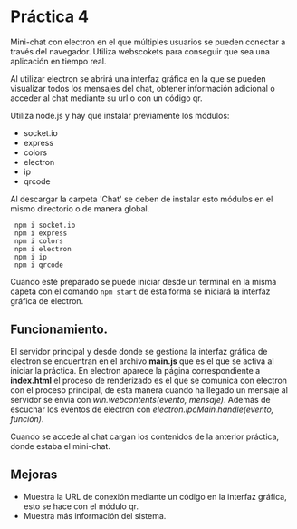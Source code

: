  # Práctica 4
Mini-chat con electron en el que múltiples usuarios se pueden conectar a través del navegador. Utiliza webscokets para conseguir que sea una aplicación en tiempo real.
 
 
Al utilizar electron se abrirá una interfaz gráfica en la que se pueden visualizar todos los mensajes del chat, obtener información adicional o acceder al chat mediante su url o con un código qr.
 
Utiliza node.js y hay que instalar previamente los módulos:
 
* socket.io
* express
* colors
* electron
* ip
* qrcode
 
 
Al descargar la carpeta 'Chat' se deben de instalar esto módulos en el mismo directorio o de manera global.
 
 
```
 npm i socket.io 
 npm i express 
 npm i colors
 npm i electron
 npm i ip
 npm i qrcode
```
 
Cuando esté preparado se puede iniciar desde un terminal en la misma capeta con el comando `npm start` de esta forma se iniciará la interfaz gráfica de electron.
 
## Funcionamiento.
 
 
El servidor principal y desde donde se gestiona la interfaz gráfica de electron se encuentran en el archivo **main.js** que es el que se activa al iniciar la práctica. En electron aparece la página correspondiente a **index.html** el proceso de renderizado es el que se comunica con electron con el proceso principal, de esta manera cuando ha llegado un mensaje al servidor se envía con *win.webcontents(evento, mensaje)*. Además de escuchar los eventos de electron con *electron.ipcMain.handle(evento, función)*.
 
 
Cuando se accede al chat cargan los contenidos de la anterior práctica, donde estaba el mini-chat.
 
 
## Mejoras
 
* Muestra la URL de conexión mediante un código en la interfaz gráfica, esto se hace con el módulo qr.
* Muestra más información del sistema.

